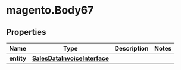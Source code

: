 # magento.Body67

## Properties
Name | Type | Description | Notes
------------ | ------------- | ------------- | -------------
**entity** | [**SalesDataInvoiceInterface**](SalesDataInvoiceInterface.md) |  | 


